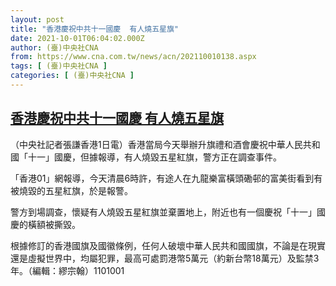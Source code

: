 ```yaml
---
layout: post
title: "香港慶祝中共十一國慶  有人燒五星旗"
date: 2021-10-01T06:04:02.000Z
author: (臺)中央社CNA
from: https://www.cna.com.tw/news/acn/202110010138.aspx
tags: [ (臺)中央社CNA ]
categories: [ (臺)中央社CNA ]
---
```

<!--1633068242000-->
[香港慶祝中共十一國慶  有人燒五星旗](https://www.cna.com.tw/news/acn/202110010138.aspx)
------

<div>
<div></div><div><p>（中央社記者張謙香港1日電）香港當局今天舉辦升旗禮和酒會慶祝中華人民共和國「十一」國慶，但據報導，有人燒毀五星紅旗，警方正在調查事件。</p><p>「香港01」網報導，今天清晨6時許，有途人在九龍樂富橫頭磡邨的富美街看到有被燒毀的五星紅旗，於是報警。</p><p>警方到場調查，懷疑有人燒毀五星紅旗並棄置地上，附近也有一個慶祝「十一」國慶的橫額被撕毀。</p><p>根據修訂的香港國旗及國徽條例，任何人破壞中華人民共和國國旗，不論是在現實還是虛擬世界中，均屬犯罪，最高可處罰港幣5萬元（約新台幣18萬元）及監禁3年。（編輯：繆宗翰）1101001</p></div>
</div>

